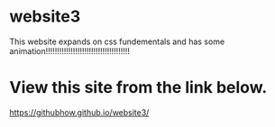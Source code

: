 # website3
This website expands on css fundementals and has some animation!!!!!!!!!!!!!!!!!!!!!!!!!!!!!!!!!!!!!
# View this site from the link below.
https://githubhow.github.io/website3/